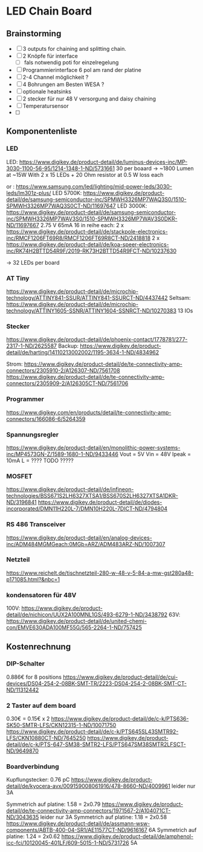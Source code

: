 # LED Chain Board
## Brainstorming
- [ ] 3 outputs for chaining and splitting chain.
- [ ] 2 Knöpfe für interface
    - [ ] fals notwendig poti for einzelregelung
- [ ] Programmierinterface 6 pol am rand der platine
- [ ] 2-4 Channel möglichkeit ?
- [ ] 4 Bohrungen am Besten WESA ?
- [ ] optionale heatsinks
- [ ] 2 stecker für nur 48 V versorgung and daisy chaining
- [ ] Temperatursensor
- [ ]

## Komponentenliste
### LED
LED: https://www.digikey.de/product-detail/de/luminus-devices-inc/MP-3030-1100-56-95/1214-1348-1-ND/5731661
30 per boaard -> ~1800 Lumen at ~15W
With 2 x 15 LEDs + 20 Ohm resistor at 0.5 W loss each

or :
https://www.samsung.com/led/lighting/mid-power-leds/3030-leds/lm301z-plus/
LED 5700K: https://www.digikey.de/product-detail/de/samsung-semiconductor-inc/SPMWH3326MP7WAQ3S0/1510-SPMWH3326MP7WAQ3S0CT-ND/11697647
LED 3000K: https://www.digikey.de/product-detail/de/samsung-semiconductor-inc/SPMWH3326MP7WAV3S0/1510-SPMWH3326MP7WAV3S0DKR-ND/11697667
2.75 V 65mA 16 in reihe
each:
    2 x https://www.digikey.de/product-detail/de/stackpole-electronics-inc/RMCF1206FT69R8/RMCF1206FT69R8CT-ND/2418818
    2 x https://www.digikey.de/product-detail/de/koa-speer-electronics-inc/RK74H2BTTD54R9F/2019-RK73H2BTTD54R9FCT-ND/10237630

-> 32 LEDs per board

### AT Tiny
https://www.digikey.de/product-detail/de/microchip-technology/ATTINY841-SSUR/ATTINY841-SSURCT-ND/4437442
Seltsam: https://www.digikey.de/product-detail/de/microchip-technology/ATTINY1605-SSNR/ATTINY1604-SSNRCT-ND/10270383
13 IOs

### Stecker
https://www.digikey.de/product-detail/de/phoenix-contact/1778781/277-2317-1-ND/2625587
Backup: https://www.digikey.de/product-detail/de/harting/14110213002002/1195-3634-1-ND/4834962

Strom:
https://www.digikey.de/product-detail/de/te-connectivity-amp-connectors/2305910-2/A126307-ND/7561708
https://www.digikey.de/product-detail/de/te-connectivity-amp-connectors/2305909-2/A126305CT-ND/7561706

### Programmer
https://www.digikey.com/en/products/detail/te-connectivity-amp-connectors/166086-6/5264359

### Spannungsregler
https://www.digikey.de/product-detail/en/monolithic-power-systems-inc/MP4573GN-Z/1589-1680-1-ND/9433446
Vout = 5V
Vin = 48V
Ipeak = 10mA
L = ???? TODO ?????

### MOSFET
https://www.digikey.de/product-detail/de/infineon-technologies/BSS671S2LH6327XTSA1/BSS670S2LH6327XTSA1DKR-ND/3196841
https://www.digikey.de/product-detail/de/diodes-incorporated/DMN11H220L-7/DMN10H220L-7DICT-ND/4794804

### RS 486 Transceiver
https://www.digikey.de/product-detail/en/analog-devices-inc/ADM484MGMGeach:0MGþ=ARZ/ADM483ARZ-ND/1007307


### Netzteil
https://www.reichelt.de/tischnetzteil-280-w-48-v-5-84-a-mw-gst280a48-p171085.html?&nbc=1


### kondensatoren für 48V
100V: https://www.digikey.de/product-detail/de/nichicon/UUX2A100MNL1GS/493-6279-1-ND/3438792
63V: https://www.digikey.de/product-detail/de/united-chemi-con/EMVE630ADA100MF55G/565-2264-1-ND/757425


## Kostenrechnung
### DIP-Schalter
0.886€ for 8 positions https://www.digikey.de/product-detail/de/cui-devices/DS04-254-2-08BK-SMT-TR/2223-DS04-254-2-08BK-SMT-CT-ND/11312442

### 2 Taster auf dem board
0.30€ = 0.15€ x 2
https://www.digikey.de/product-detail/de/c-k/PTS636-SK50-SMTR-LFS/CKN12315-1-ND/10071750
https://www.digikey.de/product-detail/de/c-k/PTS645SL43SMTR92-LFS/CKN10880CT-ND/7645250
https://www.digikey.de/product-detail/de/c-k/PTS-647-SM38-SMTR2-LFS/PTS647SM38SMTR2LFSCT-ND/9649870


### Boardverbindung
Kupflungstecker: 0.76 pC https://www.digikey.de/product-detail/de/kyocera-avx/009159008061916/478-8660-ND/4009961
    leider nur 3A

Symmetrich auf platine: 1.58 = 2x0.79 https://www.digikey.de/product-detail/de/te-connectivity-amp-connectors/1971567-2/A104071CT-ND/3043635
    leider nur 3A
Symmetrich auf platine: 1.18 = 2x0.58 https://www.digikey.de/product-detail/de/assmann-wsw-components/ABTB-400-04-SR1/AE11577CT-ND/9616167
    6A
Symmetrich auf platine: 1.24 = 2x0.62 https://www.digikey.de/product-detail/de/amphenol-icc-fci/10120045-401LF/609-5015-1-ND/5731726
    5A
